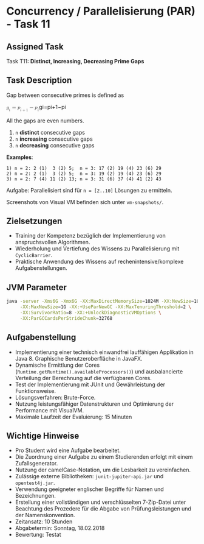 # Concurrency / Parallelisierung (PAR) - Task 11

<link rel="stylesheet" href="https://cdnjs.cloudflare.com/ajax/libs/KaTeX/0.9.0/katex.min.css" integrity="sha384-TEMocfGvRuD1rIAacqrknm5BQZ7W7uWitoih+jMNFXQIbNl16bO8OZmylH/Vi/Ei" crossorigin="anonymous">

## Assigned Task
Task T11: **Distinct, Increasing, Decreasing Prime Gaps**

## Task Description
Gap between consecutive primes is defined as

<p><span class="katex--display"><span class="katex-display"><span class="katex"><span class="katex-mathml"><math><semantics><mrow><msub><mi>g</mi><mi>i</mi></msub><mo>=</mo><msub><mi>p</mi><mrow><mi>i</mi><mo>+</mo><mn>1</mn></mrow></msub><mo>−</mo><msub><mi>p</mi><mi>i</mi></msub></mrow><annotation encoding="application/x-tex">
g_i = p_{i + 1} - p_i
</annotation></semantics></math></span><span class="katex-html" aria-hidden="true"><span class="strut" style="height: 0.58333em;"></span><span class="strut bottom" style="height: 0.791661em; vertical-align: -0.208331em;"></span><span class="base"><span class="mord"><span class="mord mathit" style="margin-right: 0.03588em;">g</span><span class="msupsub"><span class="vlist-t vlist-t2"><span class="vlist-r"><span class="vlist" style="height: 0.311664em;"><span class="" style="top: -2.55em; margin-left: -0.03588em; margin-right: 0.05em;"><span class="pstrut" style="height: 2.7em;"></span><span class="sizing reset-size6 size3 mtight"><span class="mord mathit mtight">i</span></span></span></span><span class="vlist-s">​</span></span><span class="vlist-r"><span class="vlist" style="height: 0.15em;"></span></span></span></span></span><span class="mrel">=</span><span class="mord"><span class="mord mathit">p</span><span class="msupsub"><span class="vlist-t vlist-t2"><span class="vlist-r"><span class="vlist" style="height: 0.311664em;"><span class="" style="top: -2.55em; margin-left: 0em; margin-right: 0.05em;"><span class="pstrut" style="height: 2.7em;"></span><span class="sizing reset-size6 size3 mtight"><span class="mord mtight"><span class="mord mathit mtight">i</span><span class="mbin mtight">+</span><span class="mord mathrm mtight">1</span></span></span></span></span><span class="vlist-s">​</span></span><span class="vlist-r"><span class="vlist" style="height: 0.208331em;"></span></span></span></span></span><span class="mbin">−</span><span class="mord"><span class="mord mathit">p</span><span class="msupsub"><span class="vlist-t vlist-t2"><span class="vlist-r"><span class="vlist" style="height: 0.311664em;"><span class="" style="top: -2.55em; margin-left: 0em; margin-right: 0.05em;"><span class="pstrut" style="height: 2.7em;"></span><span class="sizing reset-size6 size3 mtight"><span class="mord mathit mtight">i</span></span></span></span><span class="vlist-s">​</span></span><span class="vlist-r"><span class="vlist" style="height: 0.15em;"></span></span></span></span></span></span></span></span></span></span></p>

All the gaps are even numbers.
1. `n` **distinct** consecutive gaps
2. `n` **increasing** consecutive gaps
3. `n` **decreasing** consecutive gaps

**Examples**:
```text
1) n = 2: 2 (1)  3 (2) 5;  n = 3: 17 (2) 19 (4) 23 (6) 29
2) n = 2: 2 (1)  3 (2) 5;  n = 3: 19 (2) 19 (4) 23 (6) 29
3) n = 2: 7 (4) 11 (2) 13; n = 3: 31 (6) 37 (4) 41 (2) 43
```

Aufgabe: Parallelisiert sind für `n = [2..10]` Lösungen zu ermitteln.

Screenshots von Visual VM befinden sich unter `vm-snapshots/`.

## Zielsetzungen
* Training der Kompetenz bezüglich der Implementierung von anspruchsvollen Algorithmen.
* Wiederholung und Vertiefung des Wissens zu Parallelisierung mit `CyclicBarrier`.
* Praktische Anwendung des Wissens auf rechenintensive/komplexe Aufgabenstellungen.

## JVM Parameter
```bash
java -server -Xms6G -Xmx6G -XX:MaxDirectMemorySize=1024M -XX:NewSize=1G \
     -XX:MaxNewSize=1G -XX:+UseParNewGC -XX:MaxTenuringThreshold=2 \
     -XX:SurvivorRatio=8 -XX:+UnlockDiagnosticVMOptions \
     -XX:ParGCCardsPerStrideChunk=32768
```

## Aufgabenstellung
* Implementierung einer technisch einwandfrei lauffähigen Applikation in Java 8.
  Graphische Benutzeroberfläche in JavaFX.
* Dynamische Ermittlung der Cores (`Runtime.getRuntime().availableProcessors()`)
  und ausbalancierte Verteilung der Berechnung auf die verfügbaren Cores.
* Test der Implementierung mit JUnit und Gewährleistung der Funktionsweise.
* Lösungsverfahren: Brute-Force.
* Nutzung leistungsfähiger Datenstrukturen und Optimierung der Performance mit VisualVM.
* Maximale Laufzeit der Evaluierung: 15 Minuten

## Wichtige Hinweise
* Pro Student wird eine Aufgabe bearbeitet.
* Die Zuordnung einer Aufgabe zu einem Studierenden erfolgt mit einem Zufallsgenerator.
* Nutzung der camelCase-Notation, um die Lesbarkeit zu vereinfachen.
* Zulässige externe Bibliotheken: `junit-jupiter-api.jar` und `opentest4j.jar`.
* Verwendung geeigneter englischer Begriffe für Namen und Bezeichnungen.
* Erstellung einer vollständigen und verschlüsselten 7-Zip-Datei unter Beachtung
  des Prozedere für die Abgabe von Prüfungsleistungen und der Namenskonvention.
* Zeitansatz: 10 Stunden
* Abgabetermin: Sonntag, 18.02.2018
* Bewertung: Testat
